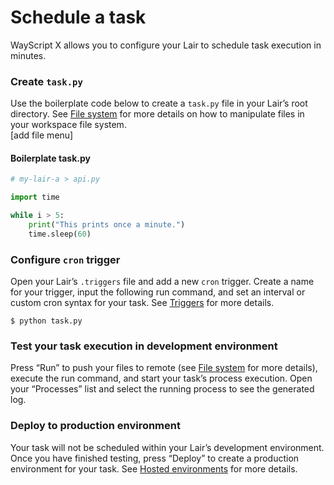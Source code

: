 # Schedule a task

WayScript X allows you to configure your Lair to schedule task execution in minutes.

### Create `task.py`

Use the boilerplate code below to create a `task.py` file in your Lair’s root directory. See [File system](../building-tools/file-system.md) for more details on how to manipulate files in your workspace file system.  
\[add file menu\]

#### Boilerplate task.py

```python
# my-lair-a > api.py

import time

while i > 5:
    print("This prints once a minute.")
    time.sleep(60)
```

### Configure `cron` trigger

Open your Lair’s `.triggers` file and add a new `cron` trigger. Create a name for your trigger, input the following run command, and set an interval or custom cron syntax for your task. See [Triggers](../building-tools/triggers.md) for more details.

```text
$ python task.py
```

### Test your task execution in development environment

Press “Run” to push your files to remote \(see [File system](../building-tools/file-system.md) for more details\), execute the run command, and start your task’s process execution. Open your “Processes” list and select the running process to see the generated log.

### Deploy to production environment

Your task will not be scheduled within your Lair’s development environment. Once you have finished testing, press “Deploy” to create a production environment for your task. See [Hosted environments](../managing-tools/environments.md) for more details.

